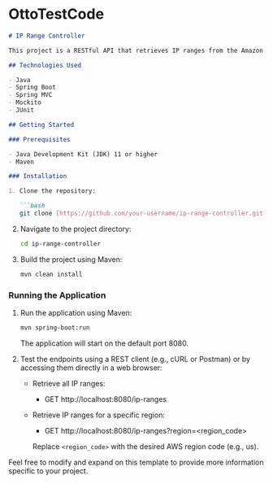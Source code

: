 # OttoTestCode

```markdown
# IP Range Controller

This project is a RESTful API that retrieves IP ranges from the Amazon Web Services (AWS) IP Ranges API and provides endpoints to query and filter the IP ranges.

## Technologies Used

- Java
- Spring Boot
- Spring MVC
- Mockito
- JUnit

## Getting Started

### Prerequisites

- Java Development Kit (JDK) 11 or higher
- Maven

### Installation

1. Clone the repository:

   ```bash
   git clone [https://github.com/your-username/ip-range-controller.git](https://github.com/aljaserm/OttoTestCode.git)
   ```

2. Navigate to the project directory:

   ```bash
   cd ip-range-controller
   ```

3. Build the project using Maven:

   ```bash
   mvn clean install
   ```

### Running the Application

1. Run the application using Maven:

   ```bash
   mvn spring-boot:run
   ```

   The application will start on the default port 8080.

2. Test the endpoints using a REST client (e.g., cURL or Postman) or by accessing them directly in a web browser:

   - Retrieve all IP ranges:
     - GET http://localhost:8080/ip-ranges

   - Retrieve IP ranges for a specific region:
     - GET http://localhost:8080/ip-ranges?region=<region_code>

     Replace `<region_code>` with the desired AWS region code (e.g., us).

Feel free to modify and expand on this template to provide more information specific to your project.
